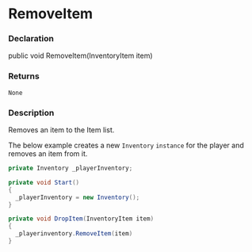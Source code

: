 # RemoveItem

### Declaration
public void RemoveItem(InventoryItem item)

### Returns
```None```

### Description
Removes an item to the Item list.

The below example creates a new ```Inventory``` ```instance``` for the player and removes an item from it.
```cs
private Inventory _playerInventory;

private void Start()
{
  _playerInventory = new Inventory(); 
}

private void DropItem(InventoryItem item)
{
  _playerinventory.RemoveItem(item)
}
```
